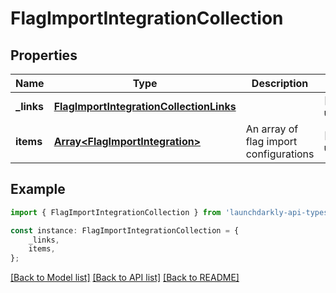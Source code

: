 # FlagImportIntegrationCollection


## Properties

Name | Type | Description | Notes
------------ | ------------- | ------------- | -------------
**_links** | [**FlagImportIntegrationCollectionLinks**](FlagImportIntegrationCollectionLinks.md) |  | [default to undefined]
**items** | [**Array&lt;FlagImportIntegration&gt;**](FlagImportIntegration.md) | An array of flag import configurations | [default to undefined]

## Example

```typescript
import { FlagImportIntegrationCollection } from 'launchdarkly-api-typescript';

const instance: FlagImportIntegrationCollection = {
    _links,
    items,
};
```

[[Back to Model list]](../README.md#documentation-for-models) [[Back to API list]](../README.md#documentation-for-api-endpoints) [[Back to README]](../README.md)
